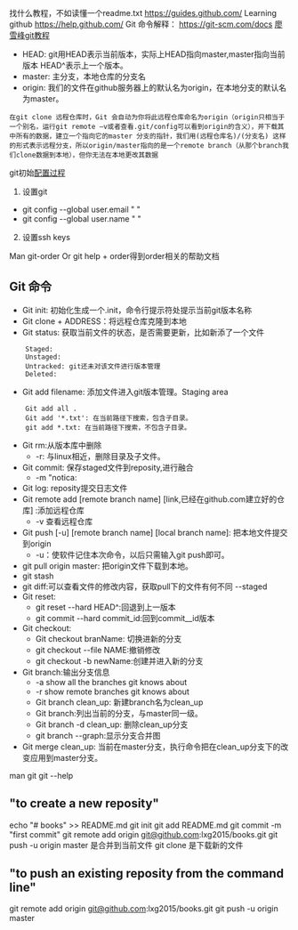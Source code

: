 找什么教程，不如读懂一个readme.txt   https://guides.github.com/
Learning github  https://help.github.com/
Git 命令解释： https://git-scm.com/docs
[廖雪峰git教程](http://www.liaoxuefeng.com/wiki/0013739516305929606dd18361248578c67b8067c8c017b000)

- HEAD: git用HEAD表示当前版本，实际上HEAD指向master,master指向当前版本
    HEAD^表示上一个版本。
- master: 主分支，本地仓库的分支名
- origin: 我们的文件在github服务器上的默认名为origin，在本地分支的默认名为master。
```
在git clone 远程仓库时，Git 会自动为你将此远程仓库命名为origin（origin只相当于一个别名，运行git remote –v或者查看.git/config可以看到origin的含义），并下载其中所有的数据，建立一个指向它的master 分支的指针，我们用(远程仓库名)/(分支名) 这样的形式表示远程分支，所以origin/master指向的是一个remote branch（从那个branch我们clone数据到本地），但你无法在本地更改其数据
```
git初始[配置过程](https://help.github.com/articles/set-up-git/) 
1. 设置git
- git config --global user.email " "
- git config --global user.name " "
2. 设置ssh keys


Man git-order Or git help + order得到order相关的帮助文档
## Git 命令
- Git init: 初始化生成一个.init，命令行提示符处提示当前git版本名称
- Git clone + ADDRESS：将远程仓库克隆到本地
- Git status: 获取当前文件的状态，是否需要更新，比如新添了一个文件
```
    Staged:
    Unstaged:
    Untracked: git还未对该文件进行版本管理
    Deleted:
```
- Git add filename: 添加文件进入git版本管理。Staging area
```
    Git add all .
    Git add '*.txt': 在当前路径下搜索，包含子目录。
    git add *.txt: 在当前路径下搜索，不包含子目录。
```
- Git rm:从版本库中删除
    - -r:  与linux相近，删除目录及子文件。
- Git commit: 保存staged文件到reposity,进行融合
    - -m "notica:
- Git log: reposity提交日志文件
- Git remote add [remote branch name] [link,已经在github.com建立好的仓库] :添加远程仓库
    - -v 查看远程仓库
- Git push [-u] [remote branch name] [local branch name]: 把本地文件提交到origin
    - -u：使软件记住本次命令，以后只需输入git push即可。
- git pull origin master:  把origin文件下载到本地。
- git stash
- git diff:可以查看文件的修改内容，获取pull下的文件有何不同
--staged
- Git reset:
    - git reset --hard HEAD^:回退到上一版本
    - git commit --hard commit_id:回到commit__id版本
- Git checkout:
    - Git checkout branName: 切换进新的分支
    - git checkout --file NAME:撤销修改
    - git checkout -b newName:创建并进入新的分支
- Git branch:输出分支信息
    - -a show all the branches git knows about
    - -r show remote branches git knows about
    - Git branch clean_up: 新建branch名为clean_up
    - Git branch:列出当前的分支，与master同一级。
    - Git branch -d clean_up: 删除clean_up分支
    - git branch --graph:显示分支合并图
- Git merge clean_up: 当前在master分支，执行命令把在clean_up分支下的改变应用到master分支。

man git
git --help

## "to create a new reposity"
echo "# books" >> README.md
git init
git add README.md
git commit -m "first commit"
git remote add origin git@github.com:lxg2015/books.git
git push -u origin master 是合并到当前文件
git clone 是下载新的文件

## "to push an existing reposity from the command line"
git remote add origin git@github.com:lxg2015/books.git
git push -u origin master
